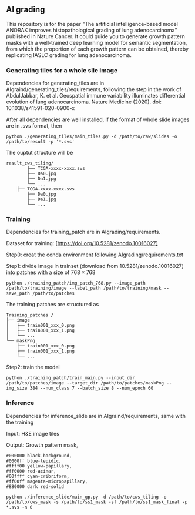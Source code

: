 ## AI grading
This repository is for the paper  "The artificial intelligence-based model ANORAK improves histopathological grading of lung adenocarcinoma" published in Nature Cancer. It could guide you to generate growth pattern masks with a well-trained deep learning model for semantic segmentation, from which the proportion of each growth pattern can be obtained, thereby replicating IASLC grading for lung adenocarcinoma.

### Generating tiles for a whole slie image
Dependencies for generating_tiles are in AIgraind/generating_tiles/requirements, following the step in the work of AbdulJabbar, K. et al. Geospatial immune variability illuminates differential evolution of lung adenocarcinoma. Nature Medicine (2020). doi: 10.1038/s41591-020-0900-x

After all dependencies are well installed, if the format of whole slide images are in .svs format, then
```
python ./generating_tiles/main_tiles.py -d /path/to/raw/slides -o /path/to/result -p '*.svs'
```
The ouptut structure will be
```
result_cws_tiling/
        ├── TCGA-xxxx-xxxx.svs
		├── Da0.jpg
		├── Da1.jpg
		└── ...
	├── TCGA-xxxx-xxxx.svs
		├── Da0.jpg
		├── Da1.jpg
		└── ...
```
### Training
Dependencies for training_patch are in AIgrading/requirements.

Dataset for training: [https://doi.org/10.5281/zenodo.10016027] 

Step0: creat the conda environment following AIgrading/requirements.txt

Step1: divide image in trainset (download from 10.5281/zenodo.10016027) into patches with a size of $768 \times 768$ 
```
python ./training_patch/img_patch_768.py --image_path /path/to/training/image --label_path /path/to/training/mask --save_path /path/to/patches
```
The training patches are structured as
```
Training_patches /
├── image
│   ├── train001_xxx_0.png
│   ├── train001_xxx_1.png
│   └── ...
└── maskPng
    ├── train001_xxx_0.png
    ├── train001_xxx_1.png
    └── ...
```
Step2: train the model
```
python ./training_patch/train_main.py --input_dir /path/to/patches/image --target_dir /path/to/patches/maskPng --img_size 384 --num_class 7 --batch_size 8 --num_epoch 60
```

### Inference
Dependencies for inference_slide are in AIgraind/requirements, same with the training

Input: H&E image tiles

Output: Growth pattern mask, 
```
#000000 black-background, 
#0000ff blue-lepidic, 
#ffff00 yellow-papillary, 
#ff0000 red-acinar, 
#00ffff cyan-cribriform, 
#ff00ff magenta-micropapillary, 
#880000 dark red-solid
```
```
python ./inference_slide/main_gp.py -d /path/to/cws_tiling -o /path/to/cws_mask -s /path/to/ss1_mask -sf /path/to/ss1_mask_final -p *.svs -n 0
```

